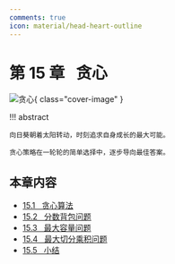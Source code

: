 ```yaml
---
comments: true
icon: material/head-heart-outline
---
```


# 第 15 章 &nbsp; 贪心

![贪心](../assets/covers/chapter_greedy.jpg){ class="cover-image" }

!!! abstract

    向日葵朝着太阳转动，时刻追求自身成长的最大可能。

    贪心策略在一轮轮的简单选择中，逐步导向最佳答案。

## 本章内容

- [15.1 &nbsp; 贪心算法](https://www.hello-algo.com/chapter_greedy/greedy_algorithm/)
- [15.2 &nbsp; 分数背包问题](https://www.hello-algo.com/chapter_greedy/fractional_knapsack_problem/)
- [15.3 &nbsp; 最大容量问题](https://www.hello-algo.com/chapter_greedy/max_capacity_problem/)
- [15.4 &nbsp; 最大切分乘积问题](https://www.hello-algo.com/chapter_greedy/max_product_cutting_problem/)
- [15.5 &nbsp; 小结](https://www.hello-algo.com/chapter_greedy/summary/)
